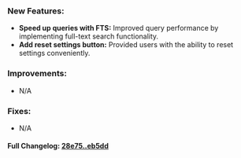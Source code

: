 ### **New Features:**
- **Speed up queries with FTS:** Improved query performance by implementing full-text search functionality.
- **Add reset settings button:** Provided users with the ability to reset settings conveniently.

### **Improvements:**
- N/A

### **Fixes:**
- N/A

#### **Full Changelog:** [28e75..eb5dd](https://github.com/mediar-ai/skyprompt/compare/28e75..eb5dd)

